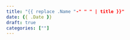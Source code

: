 ```yaml
---
title: "{{ replace .Name "-" " " | title }}"
date: {{ .Date }}
draft: true
categories: [""]
---
```

